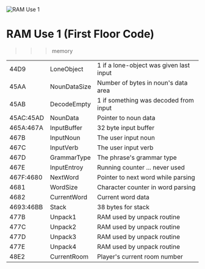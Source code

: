 ![RAM Use 1](HauntedHouse.jpg)

# RAM Use 1 (First Floor Code)

>>>memory

| | | |
| --- | --- | --- |
| 44D9      | LoneObject            | 1 if a lone-object was given last input      |    
| 45AA      | NounDataSize          | Number of bytes in noun's data area          |
| 45AB      | DecodeEmpty           | 1 if something was decoded from input        |
| 45AC:45AD | NounData              | Pointer to noun data                         |
| 465A:467A | InputBuffer           | 32 byte input buffer                         |
| 467B      | InputNoun             | The user input noun                          |
| 467C      | InputVerb             | The user input verb                          |
| 467D      | GrammarType           | The phrase's grammar type                    |
| 467E      | InputEntroy           | Running counter ... never used               |
| 467F:4680 | NextWord              | Pointer to next word while parsing           |
| 4681      | WordSize              | Character counter in word parsing            |
| 4682      | CurrentWord           | Current word data                            |
| 4693:46BB | Stack                 | 38 bytes for stack                           |
| 477B      | Unpack1               | RAM used by unpack routine                   |
| 477C      | Unpack2               | RAM used by unpack routine                   |
| 477D      | Unpack3               | RAM used by unpack routine                   |
| 477E      | Unpack4               | RAM used by unpack routine                   |
| 48E2      | CurrentRoom           | Player's current room number                 |
